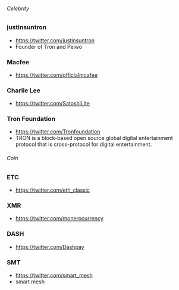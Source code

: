 ###### Celebrity
### justinsuntron
- https://twitter.com/justinsuntron
- Founder of Tron and Peiwo

### Macfee
- https://twitter.com/officialmcafee

### Charlie Lee
- https://twitter.com/SatoshiLite

### Tron Foundation
- https://twitter.com/Tronfoundation
- TRON is a block-based open source global digital entertainment protocol that is cross-protocol for digital entertainment.

###### Coin
### ETC
- https://twitter.com/eth_classic

### XMR
- https://twitter.com/monerocurrency

### DASH
- https://twitter.com/Dashpay

### SMT 
- https://twitter.com/smart_mesh
- smart mesh
